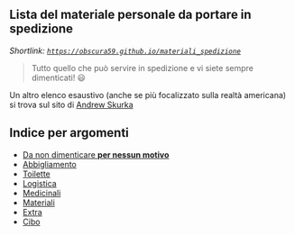 ## Lista del materiale personale da portare in spedizione
*Shortlink: [`https://obscura59.github.io/materiali_spedizione`](https://obscura59.github.io/materiali_spedizione)*

> Tutto quello che può servire in spedizione e vi siete sempre dimenticati! :smiley:

Un altro elenco esaustivo (anche se più focalizzato sulla realtà americana) si trova sul sito di [Andrew Skurka](https://andrewskurka.com/2015/backpacking-gear-list-template-checklist-3-season/)

## Indice per argomenti

  - [Da non dimenticare **per nessun motivo**](02_FONDAMENTALI.md)
  - [Abbigliamento](03_abbigliamento.md)
  - [Toilette](04_toilette.md)
  - [Logistica](05_logistica.md)
  - [Medicinali](06_medicinali.md)
  - [Materiali](07_materiali.md)
  - [Extra](08_extra.md)
  - [Cibo](09_cibo.md)

